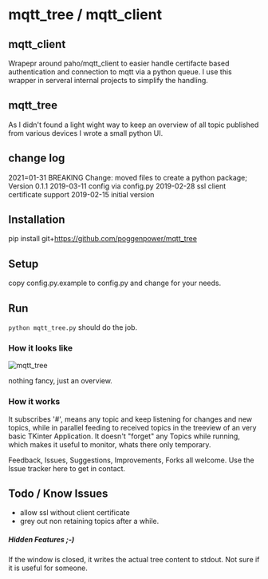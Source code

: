# mqtt_tree / mqtt_client

## mqtt_client
Wrapepr around paho/mqtt_client to easier handle certifacte based authentication and connection to mqtt via a python queue.
I use this wrapper in serveral internal projects to simplify the handling. 

## mqtt_tree 
As I didn't found a light wight way to keep an overview of all topic published from various devices I wrote a small python UI.

## change log
2021=01-31 BREAKING Change: moved files to create a python package; Version 0.1.1
2019-03-11 config via config.py
2019-02-28 ssl client certificate support
2019-02-15 initial version


## Installation
pip install git+https://github.com/poggenpower/mqtt_tree

## Setup
copy config.py.example to config.py
and change for your needs.

## Run
`python mqtt_tree.py` should do the job.

### How it looks like
![mqtt_tree](https://user-images.githubusercontent.com/6035034/53057173-831a3f00-34ae-11e9-8a76-a66edc996c21.png)

nothing fancy, just an overview.

### How it works

It subscribes '#', means any topic and keep listening for changes and new topics, while in parallel feeding to received topics in the treeview of an very basic TKinter Application.
It doesn't "forget" any Topics while running, which makes it useful to monitor, whats there only temporary.

Feedback, Issues, Suggestions, Improvements, Forks all welcome. Use the Issue tracker here to get in contact.

## Todo / Know Issues
* allow ssl without client certificate
* grey out non retaining topics after a while. 

##### Hidden Features ;-)

If the window is closed, it writes the actual tree content to stdout. Not sure if it is useful for someone.
